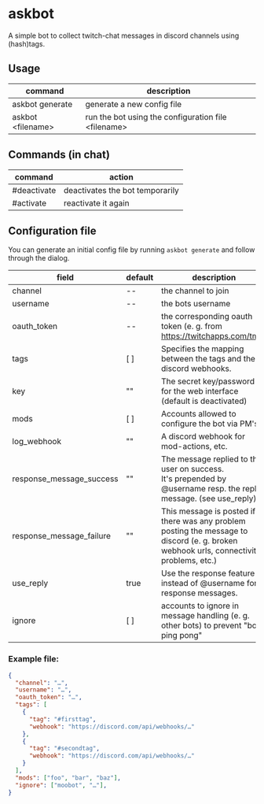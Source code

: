 # askbot

A simple bot to collect twitch-chat messages in discord channels using (hash)tags.

## Usage

| command | description |
| ------- | ----------- |
| askbot generate | generate a new config file |
| askbot \<filename\> | run the bot using the configuration file \<filename\> |

## Commands (in chat)


| command | action |
| ------- | ------ |
| #deactivate | deactivates the bot temporarily |
| #activate | reactivate it again |

## Configuration file

You can generate an initial config file by running `askbot generate` and follow through the dialog.


| field | default | description |
| ----- | ------- | ----------- | 
| channel | -- | the channel to join |
| username | -- | the bots username |
| oauth\_token | -- | the corresponding oauth token (e. g. from https://twitchapps.com/tmi/) |
| tags | \[ \] | Specifies the mapping between the tags and the discord webhooks. |
| key | "" | The secret key/password for the web interface (default is deactivated) |
| mods | \[ \] | Accounts allowed to configure the bot via PM's |
| log\_webhook | "" | A discord webhook for mod-actions, etc. |
| response\_message\_success | "" | The message replied to the user on success. <br> It's prepended by @username resp. the reply-message. (see use\_reply)|
| response\_message\_failure | "" | This message is posted if there was any problem posting the message to discord (e. g. broken webhook urls, connectivity problems, etc.) |
| use\_reply | true | Use the response feature instead of @username for response messages.
| ignore | \[ \] | accounts to ignore in message handling (e. g. other bots) to prevent "bot ping pong" |

### Example file:

```json
{
  "channel": "…",
  "username": "…",
  "oauth_token": "…",
  "tags": [
    {
      "tag": "#firsttag",
      "webhook": "https://discord.com/api/webhooks/…"
    },
    {
      "tag": "#secondtag",
      "webhook": "https://discord.com/api/webhooks/…"
    }
  ],
  "mods": ["foo", "bar", "baz"],
  "ignore": ["moobot", "…"],
}
```
